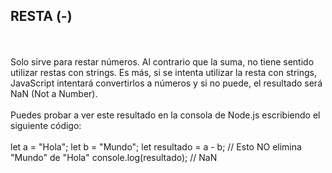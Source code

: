 <h2>RESTA (-)</h2>
<br>
<br>
Solo sirve para restar números. Al contrario que la suma, no tiene sentido utilizar restas con strings. Es más, si se intenta utilizar la resta con strings, JavaScript intentará convertirlos a números y si no puede, el resultado será NaN (Not a Number).
<br>
<br>
Puedes probar a ver este resultado en la consola de Node.js escribiendo el siguiente código:
<br>
<br>
let a = "Hola";
let b = "Mundo";
let resultado = a - b; // Esto NO elimina "Mundo" de "Hola"
console.log(resultado); // NaN